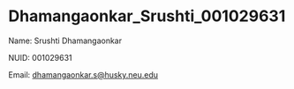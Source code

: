 # Dhamangaonkar_Srushti_001029631

Name: Srushti Dhamangaonkar

NUID: 001029631

Email: dhamangaonkar.s@husky.neu.edu
